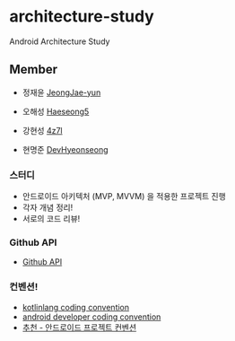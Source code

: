 # architecture-study
Android Architecture Study 

## Member
- 정재윤 [JeongJae-yun](https://github.com/JeongJae-yun)

- 오해성 [Haeseong5](https://github.com/Haeseong5)

- 강현성 [4z7l](https://github.com/4z7l)

- 현명준 [DevHyeonseong](https://github.com/DevHyeonseong)


### 스터디
- 안드로이드 아키텍처 (MVP, MVVM) 을 적용한 프로젝트 진행
- 각자 개념 정리!
- 서로의 코드 리뷰!

### Github API
- [Github API](https://developer.github.com/v3/)

### 컨벤션!
- [kotlinlang coding convention](https://kotlinlang.org/docs/reference/coding-conventions.html)
- [android developer coding convention](https://developer.android.com/kotlin/style-guide)
- [추천 - 안드로이드 프로젝트 컨벤션](https://github.com/PRNDcompany/android-style-guide/blob/master/Resource.md)




